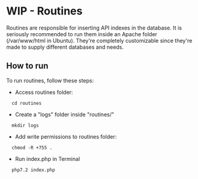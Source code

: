 # WIP - Routines

Routines are responsible for inserting API indexes in the database. It is seriously recommended to run them inside an Apache folder (/var/www/html in Ubuntu). They're completely customizable since they're made to supply different databases and needs.

## How to run

To run routines, follow these steps:

- Access routines folder:

```
  cd routines
```

- Create a "logs" folder inside "routines/"

```
  mkdir logs
```

- Add write permissions to routines folder:

```
  chmod -R +755 .
```

- Run index.php in Terminal

```
  php7.2 index.php
```
